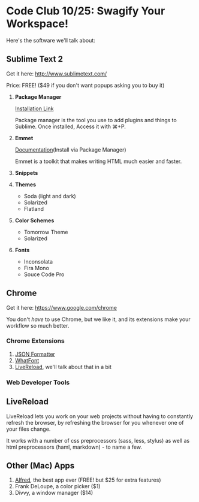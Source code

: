 Code Club 10/25: Swagify Your Workspace!
========================================

Here's the software we'll talk about:

## Sublime Text 2

Get it here: http://www.sublimetext.com/

Price: FREE! ($49 if you don't want popups asking you to buy it)

1.  **Package Manager**
    
    [Installation Link](https://sublime.wbond.net/installation#st2)
    
    Package manager is the tool you use to add plugins and things to Sublime. Once installed, Access it with ⌘+P.

2.  **Emmet**
    
    [Documentation](http://docs.emmet.io/)(Install via Package Manager)

    Emmet is a toolkit that makes writing HTML much easier and faster. 

3.  **Snippets**

4.  **Themes**
    -   Soda (light and dark)
    -   Solarized
    -   Flatland

5.  **Color Schemes**
    -   Tomorrow Theme
    -   Solarized

6.  **Fonts**
    -   Inconsolata
    -   Fira Mono
    -   Souce Code Pro




## Chrome

Get it here: https://www.google.com/chrome

You don't *have* to use Chrome, but we like it, and its extensions make your workflow so much better.

### Chrome Extensions
1. [JSON Formatter](https://chrome.google.com/webstore/detail/json-formatter/bcjindcccaagfpapjjmafapmmgkkhgoa?hl=en)
2. [WhatFont](https://chrome.google.com/webstore/detail/whatfont/jabopobgcpjmedljpbcaablpmlmfcogm?hl=en)
3. [LiveReload](https://chrome.google.com/webstore/detail/livereload/jnihajbhpnppcggbcgedagnkighmdlei?hl=en), we'll talk about that in a bit

### Web Developer Tools



## LiveReload

LiveReload lets you work on your web projects without having to constantly refresh the browser, by refreshing the browser for you whenever one of your files change.

It works with a number of css preprocessors (sass, less, stylus) as well as html preprocessors (haml, markdown) - to name a few.

## Other (Mac) Apps

1. [Alfred](http://alfredapp.com), the best app ever (FREE! but $25 for extra features)
2. Frank DeLoupe, a color picker ($1)
3. Divvy, a window manager ($14)